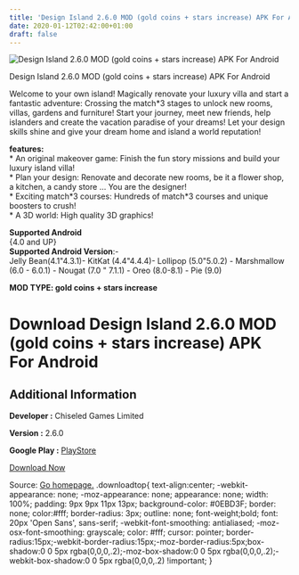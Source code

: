 ```yaml
---
title: 'Design Island 2.6.0 MOD (gold coins + stars increase) APK For Android'
date: 2020-01-12T02:42:00+01:00
draft: false
---
```


![Design Island 2.6.0 MOD (gold coins + stars increase) APK For Android](https://i0.wp.com/apkhome.net/wp-content/uploads/2020/01/Design-Island-2.6.0-MOD-gold-coins-stars-increase.png "Design Island 2.6.0 MOD (gold coins + stars increase) APK For Android")

  

Design Island 2.6.0 MOD (gold coins + stars increase) APK For Android

Welcome to your own island! Magically renovate your luxury villa and start a fantastic adventure: Crossing the match\*3 stages to unlock new rooms, villas, gardens and furniture! Start your journey, meet new friends, help islanders and create the vacation paradise of your dreams! Let your design skills shine and give your dream home and island a world reputation!

**features:**  
\* An original makeover game: Finish the fun story missions and build your luxury island villa!  
\* Plan your design: Renovate and decorate new rooms, be it a flower shop, a kitchen, a candy store ... You are the designer!  
\* Exciting match\*3 courses: Hundreds of match\*3 courses and unique boosters to crush!  
\* A 3D world: High quality 3D graphics!

**Supported Android**  
{4.0 and UP}  
**Supported Android Version**:-  
Jelly Bean(4.1"4.3.1)- KitKat (4.4"4.4.4)- Lollipop (5.0"5.0.2) - Marshmallow (6.0 - 6.0.1) - Nougat (7.0 " 7.1.1) - Oreo (8.0-8.1) - Pie (9.0)

**MOD TYPE: gold coins + stars increase**

Download Design Island 2.6.0 MOD (gold coins + stars increase) APK For Android
==============================================================================

Additional Information
----------------------

**Developer :** Chiseled Games Limited

**Version :** 2.6.0

**Google Play :** [PlayStore](https://play.google.com/store/apps/details?id=com.puzzle.designisland)

  

[Download Now](https://store4app.co/post/design-island-2-6-0-mod-gold-coins-stars-increase-apk-for-android_1578763941)

  
Source: [Go homepage.](https://store4app.co/post/design-island-2-6-0-mod-gold-coins-stars-increase-apk-for-android_1578763941) .downloadtop{ text-align:center; -webkit-appearance: none; -moz-appearance: none; appearance: none; width: 100%; padding: 9px 9px 11px 13px; background-color: #0EBD3F; border: none; color:#fff; border-radius: 3px; outline: none; font-weight;bold; font: 20px 'Open Sans', sans-serif; -webkit-font-smoothing: antialiased; -moz-osx-font-smoothing: grayscale; color: #fff; cursor: pointer; border-radius:15px;-webkit-border-radius:15px;-moz-border-radius:5px;box-shadow:0 0 5px rgba(0,0,0,.2);-moz-box-shadow:0 0 5px rgba(0,0,0,.2);-webkit-box-shadow:0 0 5px rgba(0,0,0,.2) !important; }